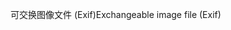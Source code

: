 <span data-ttu-id="3e141-101">可交换图像文件 (Exif)</span><span class="sxs-lookup"><span data-stu-id="3e141-101">Exchangeable image file (Exif)</span></span>